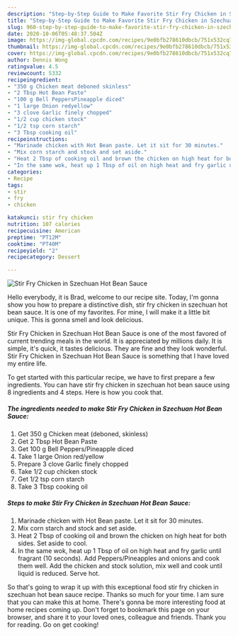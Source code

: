 ```yaml
---
description: "Step-by-Step Guide to Make Favorite Stir Fry Chicken in Szechuan Hot Bean Sauce"
title: "Step-by-Step Guide to Make Favorite Stir Fry Chicken in Szechuan Hot Bean Sauce"
slug: 960-step-by-step-guide-to-make-favorite-stir-fry-chicken-in-szechuan-hot-bean-sauce
date: 2020-10-06T05:48:37.504Z
image: https://img-global.cpcdn.com/recipes/9e0bfb278610dbcb/751x532cq70/stir-fry-chicken-in-szechuan-hot-bean-sauce-recipe-main-photo.jpg
thumbnail: https://img-global.cpcdn.com/recipes/9e0bfb278610dbcb/751x532cq70/stir-fry-chicken-in-szechuan-hot-bean-sauce-recipe-main-photo.jpg
cover: https://img-global.cpcdn.com/recipes/9e0bfb278610dbcb/751x532cq70/stir-fry-chicken-in-szechuan-hot-bean-sauce-recipe-main-photo.jpg
author: Dennis Wong
ratingvalue: 4.5
reviewcount: 5332
recipeingredient:
- "350 g Chicken meat deboned skinless"
- "2 Tbsp Hot Bean Paste"
- "100 g Bell PeppersPineapple diced"
- "1 large Onion redyellow"
- "3 clove Garlic finely chopped"
- "1/2 cup chicken stock"
- "1/2 tsp corn starch"
- "3 Tbsp cooking oil"
recipeinstructions:
- "Marinade chicken with Hot Bean paste. Let it sit for 30 minutes."
- "Mix corn starch and stock and set aside."
- "Heat 2 Tbsp of cooking oil and brown the chicken on high heat for both sides. Set aside to cool."
- "In the same wok, heat up 1 Tbsp of oil on high heat and fry garlic until fragrant (10 seconds). Add Peppers/Pineapples and onions and cook them well. Add the chicken and stock solution, mix well and cook until liquid is reduced. Serve hot."
categories:
- Recipe
tags:
- stir
- fry
- chicken

katakunci: stir fry chicken 
nutrition: 107 calories
recipecuisine: American
preptime: "PT12M"
cooktime: "PT40M"
recipeyield: "2"
recipecategory: Dessert

---
```



![Stir Fry Chicken in Szechuan Hot Bean Sauce](https://img-global.cpcdn.com/recipes/9e0bfb278610dbcb/751x532cq70/stir-fry-chicken-in-szechuan-hot-bean-sauce-recipe-main-photo.jpg)

Hello everybody, it is Brad, welcome to our recipe site. Today, I'm gonna show you how to prepare a distinctive dish, stir fry chicken in szechuan hot bean sauce. It is one of my favorites. For mine, I will make it a little bit unique. This is gonna smell and look delicious.

Stir Fry Chicken in Szechuan Hot Bean Sauce is one of the most favored of current trending meals in the world. It is appreciated by millions daily. It is simple, it's quick, it tastes delicious. They are fine and they look wonderful. Stir Fry Chicken in Szechuan Hot Bean Sauce is something that I have loved my entire life.




To get started with this particular recipe, we have to first prepare a few ingredients. You can have stir fry chicken in szechuan hot bean sauce using 8 ingredients and 4 steps. Here is how you cook that.

<!--inarticleads1-->

##### The ingredients needed to make Stir Fry Chicken in Szechuan Hot Bean Sauce:

1. Get 350 g Chicken meat (deboned, skinless)
1. Get 2 Tbsp Hot Bean Paste
1. Get 100 g Bell Peppers/Pineapple diced
1. Take 1 large Onion red/yellow
1. Prepare 3 clove Garlic finely chopped
1. Take 1/2 cup chicken stock
1. Get 1/2 tsp corn starch
1. Take 3 Tbsp cooking oil




<!--inarticleads2-->

##### Steps to make Stir Fry Chicken in Szechuan Hot Bean Sauce:

1. Marinade chicken with Hot Bean paste. Let it sit for 30 minutes.
1. Mix corn starch and stock and set aside.
1. Heat 2 Tbsp of cooking oil and brown the chicken on high heat for both sides. Set aside to cool.
1. In the same wok, heat up 1 Tbsp of oil on high heat and fry garlic until fragrant (10 seconds). Add Peppers/Pineapples and onions and cook them well. Add the chicken and stock solution, mix well and cook until liquid is reduced. Serve hot.




So that's going to wrap it up with this exceptional food stir fry chicken in szechuan hot bean sauce recipe. Thanks so much for your time. I am sure that you can make this at home. There's gonna be more interesting food at home recipes coming up. Don't forget to bookmark this page on your browser, and share it to your loved ones, colleague and friends. Thank you for reading. Go on get cooking!
